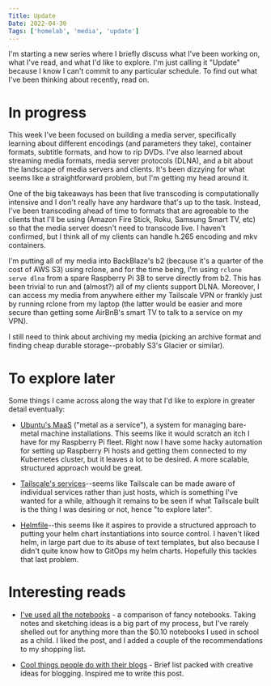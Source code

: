 ```yaml
---
Title: Update
Date: 2022-04-30
Tags: ['homelab', 'media', 'update']
---
```


I'm starting a new series where I briefly discuss what I've been working on,
what I've read, and what I'd like to explore. I'm just calling it "Update"
because I know I can't commit to any particular schedule. To find out what I've
been thinking about recently, read on.

<!-- more -->

# In progress

This week I've been focused on building a media server, specifically learning
about different encodings (and parameters they take), container formats,
subtitle formats, and how to rip DVDs. I've also learned about streaming media
formats, media server protocols (DLNA), and a bit about the landscape of media
servers and clients. It's been dizzying for what seems like a straightforward
problem, but I'm getting my head around it.

One of the big takeaways has been that live transcoding is computationally
intensive and I don't really have any hardware that's up to the task. Instead,
I've been transcoding ahead of time to formats that are agreeable to the
clients that I'll be using (Amazon Fire Stick, Roku, Samsung Smart TV, etc) so
that the media server doesn't need to transcode live. I haven't confirmed, but
I think all of my clients can handle h.265 encoding and mkv containers.

I'm putting all of my media into BackBlaze's b2 (because it's a quarter of the
cost of AWS S3) using rclone, and for the time being, I'm using `rclone serve
dlna` from a spare Raspberry Pi 3B to serve directly from b2. This has been
trivial to run and (almost?) all of my clients support DLNA. Moreover, I can
access my media from anywhere either my Tailscale VPN or frankly just by
running rclone from my laptop (the latter would be easier and more secure than
getting some AirBnB's smart TV to talk to a service on my VPN).

I still need to think about archiving my media (picking an archive format and
finding cheap durable storage--probably S3's Glacier or similar).

# To explore later

Some things I came across along the way that I'd like to explore in greater
detail eventually:

* [Ubuntu's MaaS](https://maas.io) ("metal as a service"), a system for
  managing bare-metal machine installations. This seems like it would scratch
  an itch I have for my Raspberry Pi fleet. Right now I have some hacky
  automation for setting up Raspberry Pi hosts and getting them connected to my
  Kubernetes cluster, but it leaves a lot to be desired. A more scalable,
  structured approach would be great.

* [Tailscale's services](https://tailscale.com/kb/1100/services/)--seems like
  Tailscale can be made aware of individual services rather than just hosts,
  which is something I've wanted for a while, although it remains to be seen if
  what Tailscale built is the thing I was desiring or not, hence "to explore
  later".

* [Helmfile](https://github.com/roboll/helmfile)--this seems like it aspires to
  provide a structured approach to putting your helm chart instantiations into
  source control. I haven't liked helm, in large part due to its abuse of text
  templates, but also because I didn't quite know how to GitOps my helm charts.
  Hopefully this tackles that last problem.

# Interesting reads

* [I've used all the notebooks][0] - a comparison of fancy notebooks. Taking
  notes and sketching ideas is a big part of my process, but I've rarely
  shelled out for anything more than the $0.10 notebooks I used in school as a
  child. I liked the post, and I added a couple of the recommendations to my
  shopping list.

* [Cool things people do with their blogs][1] - Brief list packed with creative
  ideas for blogging. Inspired me to write this post.


[0]: https://tylercipriani.com/blog/2022/04/30/ive-used-all-the-notebooks/
[1]: https://brainbaking.com/post/2022/04/cool-things-people-do-with-their-blogs/
